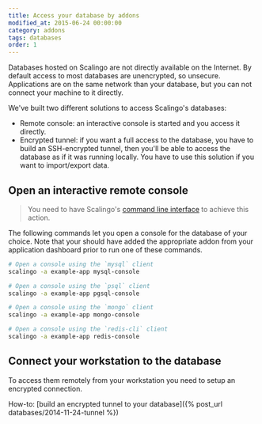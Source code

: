 ```yaml
---
title: Access your database by addons
modified_at: 2015-06-24 00:00:00
category: addons
tags: databases
order: 1
---
```


Databases hosted on Scalingo are not directly available on the Internet. By default
access to most databases are unencrypted, so unsecure. Applications are on the same
network than your database, but you can not connect your machine to it directly.

We've built two different solutions to access Scalingo's databases:

* Remote console: an interactive console is started and you access it directly.
* Encrypted tunnel: if you want a full access to the database, you have to build an
  SSH-encrypted tunnel, then you'll be able to access the database as if it was running locally.
  You have to use this solution if you want to import/export data.

## Open an interactive remote console

<blockquote class="bg-info">
You need to have Scalingo's <a href="http://cli.scalingo.com" target="_blank">command line interface</a> to
achieve this action.
</blockquote>

The following commands let you open a console for the database
of your choice. Note that your should have added the appropriate addon from
your application dashboard prior to run one of these commands.

```bash
# Open a console using the `mysql` client
scalingo -a example-app mysql-console

# Open a console using the `psql` client
scalingo -a example-app pgsql-console

# Open a console using the `mongo` client
scalingo -a example-app mongo-console

# Open a console using the `redis-cli` client
scalingo -a example-app redis-console
```

## Connect your workstation to the database

 To access them remotely
from your workstation you need to setup an encrypted connection.

How-to: [build an encrypted tunnel to your database]({% post_url databases/2014-11-24-tunnel %})
